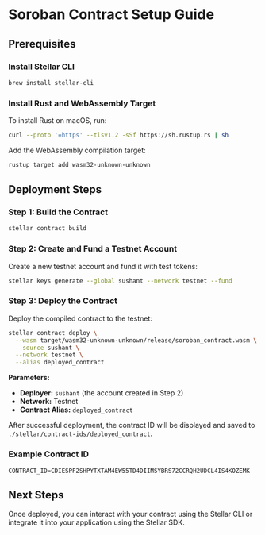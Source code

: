 # Soroban Contract Setup Guide

## Prerequisites

### Install Stellar CLI

```bash
brew install stellar-cli
```

### Install Rust and WebAssembly Target

To install Rust on macOS, run:
```bash
curl --proto '=https' --tlsv1.2 -sSf https://sh.rustup.rs | sh
```

Add the WebAssembly compilation target:
```bash
rustup target add wasm32-unknown-unknown
```

## Deployment Steps

### Step 1: Build the Contract

```bash
stellar contract build
```

### Step 2: Create and Fund a Testnet Account

Create a new testnet account and fund it with test tokens:

```bash
stellar keys generate --global sushant --network testnet --fund
```

### Step 3: Deploy the Contract

Deploy the compiled contract to the testnet:

```bash
stellar contract deploy \
  --wasm target/wasm32-unknown-unknown/release/soroban_contract.wasm \
  --source sushant \
  --network testnet \
  --alias deployed_contract
```

**Parameters:**
- **Deployer:** `sushant` (the account created in Step 2)
- **Network:** Testnet
- **Contract Alias:** `deployed_contract`

After successful deployment, the contract ID will be displayed and saved to `./stellar/contract-ids/deployed_contract`.

### Example Contract ID

```
CONTRACT_ID=CDIESPF2SHPYTXTAM4EW55TD4DIIMSYBRS72CCRQH2UDCL4IS4KOZEMK
```

## Next Steps

Once deployed, you can interact with your contract using the Stellar CLI or integrate it into your application using the Stellar SDK.
